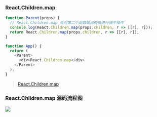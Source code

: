 ### React.Children.map

```js
function Parent(props) {
  // React.Children.map 会对第二个函数输出的值进行铺平操作
  console.log(React.Children.map(props.children, r => [[r], r]));
  return React.Children.map(props.children, r => [[r], r]);
}

function App() {
  return (
    <Parent>
      <div>React.Children.map</div>
    </Parent>
  );
}
```

> [React.Children.map](https://codesandbox.io/s/4r08jvpk9w)

### React.Children.map 源码流程图

![](https://github.com/MuYunyun/blog/blob/master/React/源码解析/roadmap.png)